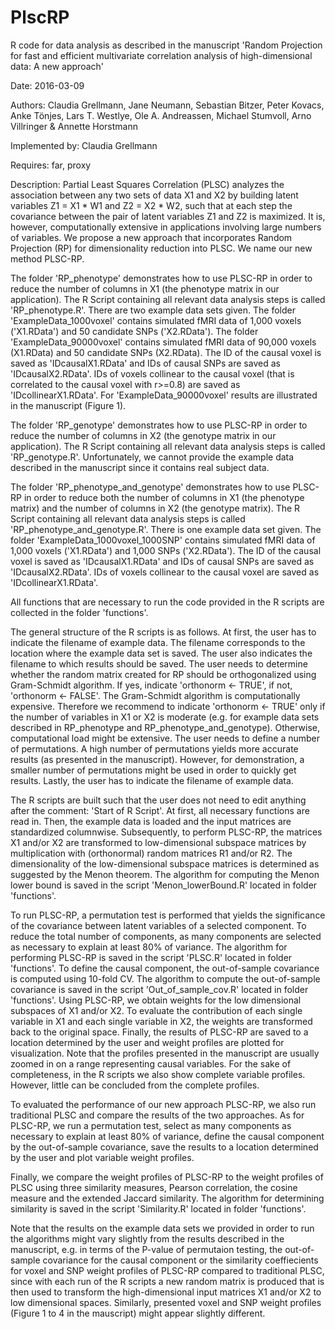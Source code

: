 # PlscRP

R code for data analysis as described in the manuscript 'Random Projection for fast and efficient multivariate correlation analysis of high-dimensional data: A new approach'

Date: 2016-03-09

Authors: Claudia Grellmann, Jane Neumann, Sebastian Bitzer, Peter Kovacs, Anke Tönjes, Lars T. Westlye, Ole A. Andreassen, Michael Stumvoll, Arno Villringer & Annette Horstmann

Implemented by: Claudia Grellmann

Requires: far, proxy

Description:
Partial Least Squares Correlation (PLSC) analyzes the association between any two sets of data X1 and X2 by building latent variables Z1 = X1 * W1 and Z2 = X2 * W2, such that at each step the covariance between the pair of latent variables Z1 and Z2 is maximized. It is, however, computationally extensive in applications involving large numbers of variables. We propose a new approach that incorporates Random Projection (RP) for dimensionality reduction into PLSC. We name our new method PLSC-RP.

The folder 'RP_phenotype' demonstrates how to use PLSC-RP in order to reduce the number of columns in X1 (the phenotype matrix in our application). The R Script containing all relevant data analysis steps is called 'RP_phenotype.R'. There are two example data sets given. The folder 'ExampleData_1000voxel' contains simulated fMRI data of 1,000 voxels ('X1.RData') and 50 candidate SNPs ('X2.RData'). The folder 'ExampleData_90000voxel' contains simulated fMRI data of 90,000 voxels (X1.RData) and 50 candidate SNPs (X2.RData). The ID of the causal voxel is saved as 'IDcausalX1.RData' and IDs of causal SNPs are saved as 'IDcausalX2.RData'. IDs of voxels collinear to the causal voxel (that is correlated to the causal voxel with r>=0.8) are saved as 'IDcollinearX1.RData'. For 'ExampleData_90000voxel' results are illustrated in the manuscript (Figure 1).

The folder 'RP_genotype' demonstrates how to use PLSC-RP in order to reduce the number of columns in X2 (the genotype matrix in our application). The R Script containing all relevant data analysis steps is called 'RP_genotype.R'. Unfortunately, we cannot provide the example data described in the manuscript since it contains real subject data.

The folder 'RP_phenotype_and_genotype' demonstrates how to use PLSC-RP in order to reduce both the number of columns in X1 (the phenotype matrix) and the number of columns in X2 (the genotype matrix). The R Script containing all relevant data analysis steps is called 'RP_phenotype_and_genotype.R'. There is one example data set given. The folder 'ExampleData_1000voxel_1000SNP' contains simulated fMRI data of 1,000 voxels ('X1.RData') and 1,000 SNPs ('X2.RData'). The ID of the causal voxel is saved as 'IDcausalX1.RData' and IDs of causal SNPs are saved as 'IDcausalX2.RData'. IDs of voxels collinear to the causal voxel are saved as 'IDcollinearX1.RData'.

All functions that are necessary to run the code provided in the R scripts are collected in the folder 'functions'.

The general structure of the R scripts is as follows. At first, the user has to indicate the filename of example data. The filename corresponds to the location where the example data set is saved. The user also indicates the filename to which results should be saved. The user needs to determine whether the random matrix created for RP should be orthogonalized using Gram-Schmidt algorithm. If yes, indicate 'orthonorm <- TRUE', if not, 'orthonorm <- FALSE'. The Gram-Schmidt algorithm is computationally expensive. Therefore we recommend to indicate 'orthonorm <- TRUE' only if the number of variables in X1 or X2 is moderate (e.g. for example data sets described in RP_phenotype and RP_phenotype_and_genotype). Otherwise, computational load might be extensive. The user needs to define a number of permutations. A high number of permutations yields more accurate results (as presented in the manuscript). However, for demonstration, a smaller number of permutations might be used in order to quickly get results. Lastly, the user has to indicate the filename of example data.

The R scripts are built such that the user does not need to edit anything after the comment: 'Start of R Script'. At first, all necessary functions are read in. Then, the example data is loaded and the input matrices are standardized columnwise. Subsequently, to perform PLSC-RP, the matrices X1 and/or X2 are transformed to low-dimensional subspace matrices by multiplication with (orthonormal) random matrices R1 and/or R2. The dimensionality of the low-dimensional subspace matrices is determined as suggested by the Menon theorem. The algorithm for computing the Menon lower bound is saved in the script 'Menon_lowerBound.R' located in folder 'functions'.

To run PLSC-RP, a permutation test is performed that yields the significance of the covariance between latent variables of a selected component. To reduce the total number of components, as many components are selected as necessary to explain at least 80% of variance. The algorithm for performing PLSC-RP is saved in the script 'PLSC.R' located in folder 'functions'. To define the causal component, the out-of-sample covariance is computed using 10-fold CV. The algorithm to compute the out-of-sample covariance is saved in the script 'Out_of_sample_cov.R' located in folder 'functions'. Using PLSC-RP, we obtain weights for the low dimensional subspaces of X1 and/or X2. To evaluate the contribution of each single variable in X1 and each single variable in X2, the weights are transformed back to the original space. Finally, the results of PLSC-RP are saved to a location determined by the user and weight profiles are plotted for visualization. Note that the profiles presented in the manuscript are usually zoomed in on a range representing causal variables. For the sake of completeness, in the R scripts we also show complete variable profiles. However, little can be concluded from the complete profiles.

To evaluated the performance of our new approach PLSC-RP, we also run traditional PLSC and compare the results of the two approaches. As for PLSC-RP, we run a permutation test, select as many components as necessary to explain at least 80% of variance, define the causal component by the out-of-sample covariance, save the results to a location determined by the user and plot variable weight profiles.

Finally, we compare the weight profiles of PLSC-RP to the weight profiles of PLSC using three similarity measures, Pearson correlation, the cosine measure and the extended Jaccard similarity. The algorithm for determining similarity is saved in the script 'Similarity.R' located in folder 'functions'.

Note that the results on the example data sets we provided in order to run the algorithms might vary slightly from the results described in the manuscript, e.g. in terms of the P-value of permutaion testing, the out-of-sample covariance for the causal component or the similarity coeffiecients for voxel and SNP weight profiles of PLSC-RP compared to traditional PLSC, since with each run of the R scripts a new random matrix is produced that is then used to transform the high-dimensional input matrices X1 and/or X2 to low dimensional spaces. Similarly, presented voxel and SNP weight profiles (Figure 1 to 4 in the mauscript) might appear slightly different.


